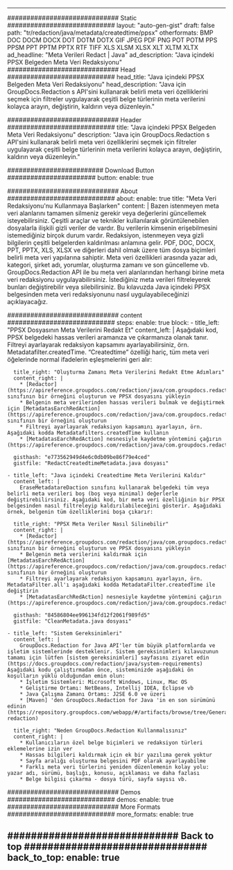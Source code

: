 
---
############################# Static ############################
layout: "auto-gen-gist" 
draft: false
path: "tr/redaction/java/metadata/createdtime/ppsx"
otherformats: BMP DOC DOCM DOCX DOT DOTM DOTX GIF JPEG PDF PNG POT POTM PPS PPSM PPT PPTM PPTX RTF TIFF XLS XLSM XLSX XLT XLTM XLTX  
ad_headline: "Meta Verileri Redact | Java"
ad_description: "Java içindeki PPSX Belgeden Meta Veri Redaksiyonu"
############################# Head ############################
head_title: "Java içindeki PPSX Belgeden Meta Veri Redaksiyonu"
head_description: "Java için GroupDocs.Redaction s API'sini kullanarak belirli meta veri özelliklerini seçmek için filtreler uygulayarak çeşitli belge türlerinin meta verilerini kolayca arayın, değiştirin, kaldırın veya düzenleyin."

############################# Header ############################
title: "Java içindeki PPSX Belgeden Meta Veri Redaksiyonu"
description: "Java için GroupDocs.Redaction s API'sini kullanarak belirli meta veri özelliklerini seçmek için filtreler uygulayarak çeşitli belge türlerinin meta verilerini kolayca arayın, değiştirin, kaldırın veya düzenleyin."

######################### Download Button #######################
button:
    enable: true

############################# About ############################
about:
    enable: true
    title: "Meta Veri Redaksiyonu'nu Kullanmaya Başlarken"
    content: |
        Bazen istenmeyen meta veri alanlarını tamamen silmeniz gerekir veya değerlerini güncellemek isteyebilirsiniz. Çeşitli araçlar ve teknikler kullanılarak görüntülenebilen dosyalarla ilişkili gizli veriler de vardır. Bu verilerin kimsenin erişebilmesini istemediğiniz birçok durum vardır. Redaksiyon, istenmeyen veya gizli bilgilerin çeşitli belgelerden kaldırılması anlamına gelir. PDF, DOC, DOCX, PPT, PPTX, XLS, XLSX ve diğerleri dahil olmak üzere tüm dosya biçimleri belirli meta veri yapılarına sahiptir. Meta veri özellikleri arasında yazar adı, kategori, şirket adı, yorumlar, oluşturma zamanı ve son güncelleme vb. GroupDocs.Redaction API ile bu meta veri alanlarından herhangi birine meta veri redaksiyonu uygulayabilirsiniz. İstediğiniz meta verileri filtreleyerek bunları değiştirebilir veya silebilirsiniz. Bu kılavuzda Java içindeki PPSX belgesinden meta veri redaksiyonunu nasıl uygulayabileceğinizi açıklayacağız.

############################# content ############################
steps:
    enable: true
    block:
    - title_left: "PPSX Dosyasının Meta Verilerini Redakt Et"
      content_left: |
        Aşağıdaki kod, PPSX belgedeki hassas verileri aramanıza ve çıkarmanıza olanak tanır. Filtreyi ayarlayarak redaksiyon kapsamını ayarlayabilirsiniz, örn. Metadatafilter.createdTime. “Createdtime” özelliği hariç, tüm meta veri öğelerinde normal ifadelerin eşleşmelerini geri alır: 

      title_right: "Oluşturma Zamanı Meta Verilerini Redakt Etme Adımları"
      content_right: |
        * [Redactor](https://apireference.groupdocs.com/redaction/java/com.groupdocs.redaction/Redactor) sınıfının bir örneğini oluşturun ve PPSX dosyasını yükleyin
        * Belgenin meta verilerinden hassas verileri bulmak ve değiştirmek için [MetadatasEarchRedAction](https://apireference.groupdocs.com/redaction/java/com.groupdocs.redaction.redactions/MetadataSearchRedaction) sınıfının bir örneğini oluşturun
        * Filtreyi ayarlayarak redaksiyon kapsamını ayarlayın, örn. Aşağıdaki kodda Metadatafilters.createdTime kullanın
        * [MetadatasEarchRedAction] nesnesiyle kaydetme yöntemini çağırın (https://apireference.groupdocs.com/redaction/java/com.groupdocs.redaction.redactions/MetadataSearchRedaction) 

      gisthash: "e773562949d4e6c0db09be86f79e4ced"
      gistfile: "RedactCreatedtimeMetadata.java dosyası"
      
    - title_left: "Java içindeki Createdtime Meta Verilerini Kaldır"
      content_left: |
        EraseMetadatareDaction sınıfını kullanarak belgedeki tüm veya belirli meta verileri boş (boş veya minimal) değerlerle değiştirebilirsiniz. Aşağıdaki kod, bir meta veri özelliğinin bir PPSX belgesinden nasıl filtreleyip kaldırılabileceğini gösterir. Aşağıdaki örnek, belgenin tüm özelliklerini boşa çıkarır: 
        
      title_right: "PPSX Meta Veriler Nasıl Silinebilir"
      content_right: |
        * [Redactor](https://apireference.groupdocs.com/redaction/java/com.groupdocs.redaction/Redactor) sınıfının bir örneğini oluşturun ve PPSX dosyasını yükleyin
        * Belgenin meta verilerini kaldırmak için [MetadatasEarchRedAction](https://apireference.groupdocs.com/redaction/java/com.groupdocs.redaction.redactions/MetadataSearchRedaction) sınıfının bir örneğini oluşturun
        * Filtreyi ayarlayarak redaksiyon kapsamını ayarlayın, örn. MetadataFilter.all'ı aşağıdaki kodda MetadataFilter.createdTime ile değiştirin
        * [MetadatasEarchRedAction] nesnesiyle kaydetme yöntemini çağırın (https://apireference.groupdocs.com/redaction/java/com.groupdocs.redaction.redactions/MetadataSearchRedaction) 
        
      gisthash: "84586804ee996134fd12f2061f989fd5"
      gistfile: "CleanMetadata.java dosyası"

    - title_left: "Sistem Gereksinimleri"
      content_left: |
        GroupDocs.Redaction for Java API'ler tüm büyük platformlarda ve işletim sistemlerinde desteklenir. Sistem gereksinimleri kılavuzunun tamamı için lütfen [sistem gereksinimleri] sayfasını ziyaret edin (https://docs.groupdocs.com/redaction/java/system-requirements) Aşağıdaki kodu çalıştırmadan önce, sisteminizde aşağıdaki ön koşulların yüklü olduğundan emin olun:
        * İşletim Sistemleri: Microsoft Windows, Linux, Mac OS
        * Geliştirme Ortamı: NetBeans, Intellij IDEA, Eclipse vb
        * Java Çalışma Zamanı Ortamı: J2SE 6.0 ve üzeri
        * [Maven] 'den GroupDocs.Redaction for Java 'in en son sürümünü edinin (https://repository.groupdocs.com/webapp/#/artifacts/browse/tree/General/repo/com/groupdocs/groupdocs-redaction)
        
      title_right: "Neden GroupDocs.Redaction Kullanmalısınız"
      content_right: |
        * Kullanıcıların özel belge biçimleri ve redaksiyon türleri eklemelerine izin ver
        * Hassas bilgileri kaldırmak için ek bir yazılıma gerek yoktur
        * Sayfa aralığı oluşturma belgesini PDF olarak ayarlayabilme
        * Farklı meta veri türlerini yeniden düzenlemenin kolay yolu: yazar adı, sürümü, başlığı, konusu, açıklaması ve daha fazlası
        * Belge bilgisi çıkarma - dosya türü, sayfa sayısı vb.
        

############################# Demos ############################
demos:
    enable: true
############################# More Formats ############################
more_formats:
    enable: true

############################# Back to top ###############################
back_to_top:
    enable: true
---